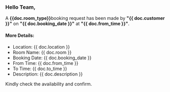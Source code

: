 <h3>Hello Team,</h3>

<p>A <b>{{doc.room_type}}</b>booking request has been made by <b>"{{ doc.customer }}"</b> on <b>"{{ doc.booking_date }}"</b> at <b>"{{ doc.from_time }}"</b>.</p>

<h4>More Details:</h4>

<ul>
    <li>Location: {{ doc.location }}</li>
    <li>Room Name: {{ doc.room }}</li>
    <li>Booking Date: {{ doc.booking_date }}</li>
    <li>From Time: {{ doc.from_time }}</li>
    <li>To Time: {{ doc.to_time }}</li>
    <li>Description: {{ doc.description }}</li>
</ul>

<p>Kindly check the availability and confirm.</p>
